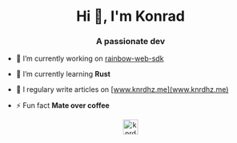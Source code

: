 <h1 align="center">Hi 👋, I'm Konrad</h1>
<h3 align="center">A passionate dev</h3>

- 🔭 I’m currently working on [rainbow-web-sdk](https://www.npmjs.com/package/rainbow-web-sdk)

- 🌱 I’m currently learning **Rust**

- 📝 I regulary write articles on [www.knrdhz.me](www.knrdhz.me)

- ⚡ Fun fact **Mate over coffee**

<p align="center">
<a href="https://twitter.com/" target="blank"><img align="center" src="https://cdn.jsdelivr.net/npm/simple-icons@3.0.1/icons/twitter.svg" alt="knrdhz" height="30" width="30" /></a>
</p>
